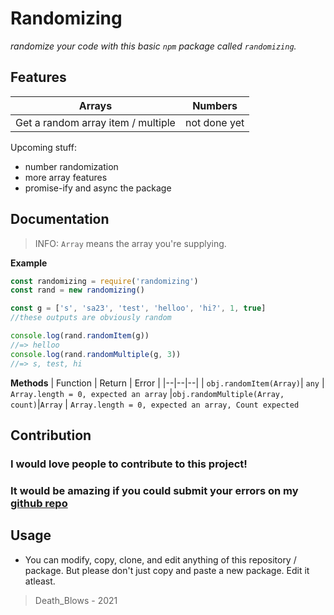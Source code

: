# Randomizing

*randomize your code with this basic `npm` package called `randomizing`.*
## Features
| Arrays | Numbers |
|--|--|
|  Get a random array item / multiple| not done yet |

Upcoming stuff:
- number randomization
- more array features
- promise-ify and async the package

## Documentation

> INFO:
> `Array` means the array you're supplying. 
>
**Example**
```js
const randomizing = require('randomizing')
const rand = new randomizing()

const g = ['s', 'sa23', 'test', 'helloo', 'hi?', 1, true]
//these outputs are obviously random

console.log(rand.randomItem(g))
//=> helloo
console.log(rand.randomMultiple(g, 3))
//=> s, test, hi

```

**Methods**
| Function | Return | Error |
|--|--|--|
|  `obj.randomItem(Array)`| `any` | `Array.length = 0, expected an array`
|`obj.randomMultiple(Array, count)`|`Array` | `Array.length = 0, expected an array, Count expected`

## Contribution

### I would love people to contribute to this project!

### It would be amazing if you could submit your errors on my [github repo](github.com/technorav3nn/Randomize)

## Usage

- You can modify, copy, clone, and edit anything of this repository / package. But please don't just copy and paste a new package. Edit it atleast.


>Death_Blows - 2021

